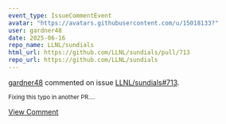 ```yaml
---
event_type: IssueCommentEvent
avatar: "https://avatars.githubusercontent.com/u/15018133?"
user: gardner48
date: 2025-06-16
repo_name: LLNL/sundials
html_url: https://github.com/LLNL/sundials/pull/713
repo_url: https://github.com/LLNL/sundials
---
```


<a href='https://github.com/gardner48' target='_blank'>gardner48</a> commented on issue <a href='https://github.com/LLNL/sundials/pull/713' target='_blank'>LLNL/sundials#713</a>.

<small>Fixing this typo in another PR....</small>

<a href='https://github.com/LLNL/sundials/pull/713' target='_blank'>View Comment</a>